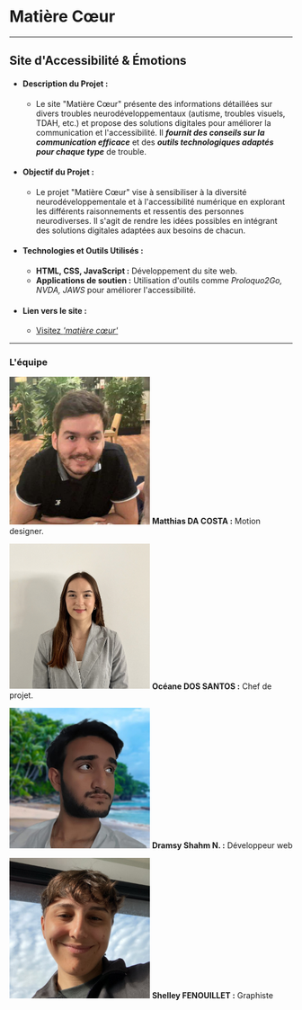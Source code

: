 
# Matière Cœur

---

## Site d'Accessibilité & Émotions

- #### **Description du Projet :**
    - Le site "Matière Cœur" présente des informations détaillées sur divers troubles neurodéveloppementaux (autisme, troubles visuels, TDAH, etc.) et propose des solutions digitales pour améliorer la communication et l'accessibilité. Il ***fournit des conseils sur la communication efficace*** et des ***outils technologiques adaptés pour chaque type*** de trouble.
    
- #### **Objectif du Projet :**
    - Le projet "Matière Cœur" vise à sensibiliser à la diversité neurodéveloppementale et à l'accessibilité numérique en explorant les différents raisonnements et ressentis des personnes neurodiverses. Il s'agit de rendre les idées possibles en intégrant des solutions digitales adaptées aux besoins de chacun.

- #### **Technologies et Outils Utilisés :**
    - **HTML, CSS, JavaScript :** Développement du site web.
    - **Applications de soutien :** Utilisation d'outils comme *Proloquo2Go, NVDA, JAWS* pour améliorer l'accessibilité.

- #### **Lien vers le site :**  
    - [Visitez *'matière cœur'*](https://cosmo-vibe.github.io/matiere-coeur/)  

---

### L'équipe

[<img src="./assets/img/pictures/da-costa-picture.jpg" width="250"/>](./assets/img/pictures/da-costa-picture.jpg) **Matthias DA COSTA :** Motion designer.

[<img src="./assets/img/pictures/dos-santos-picture.jpg" width="250"/>](./assets/img/pictures/dos-santos-picture.jpg) **Océane DOS SANTOS :** Chef de projet.

[<img src="./assets/img/pictures/dramsy-picture.jpg" width="250"/>](./assets/img/pictures/dramsy-picture.jpg) **Dramsy Shahm N. :** Développeur web

[<img src="./assets/img/pictures/shelley-picture.jpg" width="250"/>](./assets/img/pictures/shelley-picture.jpg) **Shelley FENOUILLET :** Graphiste

